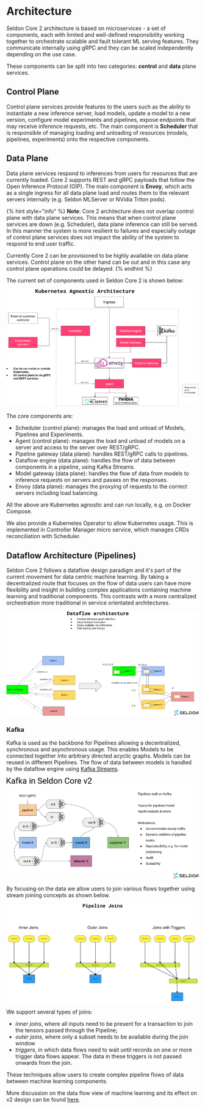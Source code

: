 # Architecture

Seldon Core 2 architecture is based on microservices - a set of components, each with limited and well-defined responsibility working together to orchestrate scalable and fault tolerant ML serving features. They communicate internally using gRPC and they can be scaled independently depending on the use case.

These components can be split into two categories: **control** and **data** plane services.

## Control Plane

Control plane services provide features to the users such as the ability to instantiate a new inference server, load models, update a model to a new version, configure model experiments and pipelines, expose endpoints that may receive inference requests, etc. The main component is **Scheduler** that is responsible of managing loading and unloading of resources (models, pipelines, experiments) onto the respective components.


## Data Plane

Data plane services respond to inferences from users for resources that are currently loaded. Core 2 supports REST and gRPC payloads that follow the Open Inference Protocol (OIP). The main component is **Envoy**, which acts as a single ingress for all data plane load and routes them to the relevant servers internally (e.g. Seldon MLServer or NVidia Triton pods). 

{% hint style="info" %}
**Note**: Core 2 architecture does not overlap control plane with data plane services. This means that when control plane services are down (e.g. Scheduler), data plane inference can still be served. In this manner the system is more resilient to failures and especially outage of control plane services does not impact the ability of the system to respond to end user traffic.

Currently Core 2 can be provisioned to be highly available on data plane services. Control plane on the other hand can be out and in this case any control plane operations could be delayed.
{% endhint %}


The current set of components used in Seldon Core 2 is shown below:

![architecture](../images/architecture.png)

The core components are:

* Scheduler (control plane): manages the load and unload of Models, Pipelines and Experiments.
* Agent (control plane): manages the load and unload of models on a server and access to the server over REST/gRPC.
* Pipeline gateway (data plane): handles REST/gRPC calls to pipelines.
* Dataflow engine (data plane): handles the flow of data between components in a pipeline, using Kafka Streams.
* Model gateway (data plane): handles the flow of data from models to inference requests on servers and passes on the responses.
* Envoy (data plane): manages the proxying of requests to the correct servers including load balancing.

All the above are Kubernetes agnostic and can run locally, e.g. on Docker Compose.

We also provide a Kubernetes Operator to allow Kubernetes usage. This is implemented in Controller Manager micro service, which manages CRDs reconciliation with Scheduler.


## Dataflow Architecture (Pipelines)

Seldon Core 2 follows a dataflow design paradigm and it's part of the current movement for data centric machine learning. By taking a decentralized route that focuses on the flow of data users can have more flexibility and insight in building complex applications containing machine learning and traditional components. This contrasts with a more centralized orchestration more traditional in service orientated architectures.

![dataflow](../images/dataflow.png)

### Kafka
Kafka is used as the backbone for Pipelines allowing a decentralized, synchronous and asynchronous usage. This enables Models to be connected together into arbitrary directed acyclic graphs. Models can be reused in different Pipelines. The flow of data between models is handled by the dataflow engine using [Kafka Streams](https://docs.confluent.io/platform/current/streams/concepts.html).

![kafka](../images/kafka.png)

By focusing on the data we allow users to join various flows together using stream joining concepts as shown below.

![joins](../images/joins.png)

We support several types of joins:
* _inner joins_, where all inputs need to be present for a transaction to join the tensors passed through the Pipeline;
* _outer joins_, where only a subset needs to be available during the join window
* _triggers_, in which data flows need to wait until records on one or more trigger data flows appear. The data in these triggers is not passed onwards from the join.

These techniques allow users to create complex pipeline flows of data between machine learning components.

More discussion on the data flow view of machine learning and its effect on v2 design can be found [here](dataflow.md).
